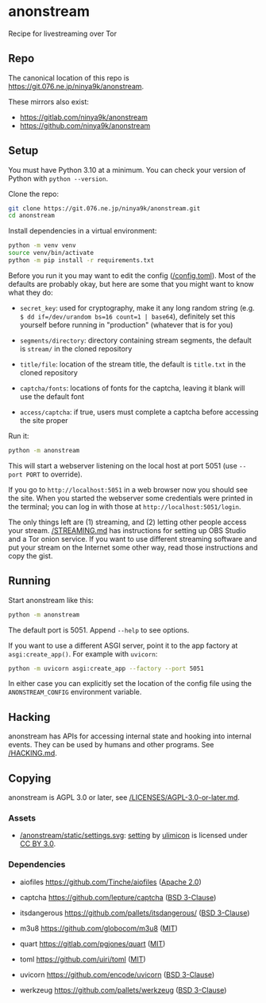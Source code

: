 # anonstream

Recipe for livestreaming over Tor

## Repo

The canonical location of this repo is
<https://git.076.ne.jp/ninya9k/anonstream>.

These mirrors also exist:
* <https://gitlab.com/ninya9k/anonstream>
* <https://github.com/ninya9k/anonstream>

## Setup

You must have Python 3.10 at a minimum.  You can check your version of Python
with `python --version`.

Clone the repo:
```sh
git clone https://git.076.ne.jp/ninya9k/anonstream.git
cd anonstream
```

Install dependencies in a virtual environment:
```sh
python -m venv venv
source venv/bin/activate
python -m pip install -r requirements.txt
```

Before you run it you may want to edit the config ([/config.toml][config]).
Most of the defaults are probably okay, but here are some that you might want
to know what they do:

* `secret_key`:
  used for cryptography, make it any long random string (e.g.
  `$ dd if=/dev/urandom bs=16 count=1 | base64`), definitely set this
  yourself before running in "production" (whatever that is for you)

* `segments/directory`:
  directory containing stream segments, the default is `stream/` in
  the cloned repository

* `title/file`:
  location of the stream title, the default is `title.txt` in the
  cloned repository

* `captcha/fonts`:
  locations of fonts for the captcha, leaving it blank will use the
  default font

* `access/captcha`:
  if true, users must complete a captcha before accessing the site
  proper

Run it:
```sh
python -m anonstream
```

This will start a webserver listening on the local host at port 5051 (use
`--port PORT` to override).

If you go to `http://localhost:5051` in a web browser now you should see
the site.  When you started the webserver some credentials were printed
in the terminal; you can log in with those at
`http://localhost:5051/login`.

The only things left are (1) streaming, and (2) letting other people
access your stream.  [/STREAMING.md][streaming] has instructions for
setting up OBS Studio and a Tor onion service.  If you want to use
different streaming software and put your stream on the Internet some
other way, read those instructions and copy the gist.

## Running

Start anonstream like this:
```sh
python -m anonstream
```
The default port is 5051. Append `--help` to see options.

If you want to use a different ASGI server, point it to the app factory
at `asgi:create_app()`.  For example with `uvicorn`:
```sh
python -m uvicorn asgi:create_app --factory --port 5051
```

In either case you can explicitly set the location of the config file
using the `ANONSTREAM_CONFIG` environment variable.


## Hacking

anonstream has APIs for accessing internal state and hooking into
internal events. They can be used by humans and other programs.  See
[/HACKING.md][hacking].

## Copying

anonstream is AGPL 3.0 or later, see
[/LICENSES/AGPL-3.0-or-later.md][licence].

### Assets

* [/anonstream/static/settings.svg][settings.svg]:
  [setting](https://thenounproject.com/icon/setting-685325/) by
  [ulimicon](https://thenounproject.com/unlimicon/) is licensed under
  [CC BY 3.0](https://creativecommons.org/licenses/by/3.0/).

### Dependencies

* aiofiles <https://github.com/Tinche/aiofiles>
  ([Apache 2.0][aiofiles])

* captcha <https://github.com/lepture/captcha>
  ([BSD 3-Clause][captcha])

* itsdangerous <https://github.com/pallets/itsdangerous/>
  ([BSD 3-Clause][itsdangerous])

* m3u8 <https://github.com/globocom/m3u8>
  ([MIT][m3u8])

* quart <https://gitlab.com/pgjones/quart>
  ([MIT][quart])

* toml <https://github.com/uiri/toml>
  ([MIT][toml])

* uvicorn <https://github.com/encode/uvicorn>
  ([BSD 3-Clause][uvicorn])

* werkzeug <https://github.com/pallets/werkzeug>
  ([BSD 3-Clause][werkzeug])

[config]: https://git.076.ne.jp/ninya9k/anonstream/src/branch/master/config.toml
[hacking]: https://git.076.ne.jp/ninya9k/anonstream/src/branch/master/HACKING.md
[licence]: https://git.076.ne.jp/ninya9k/anonstream/src/branch/master/LICENSES/AGPL-3.0-or-later.md
[settings.svg]: https://git.076.ne.jp/ninya9k/anonstream/src/branch/master/anonstream/static/settings.svg
[streaming]: https://git.076.ne.jp/ninya9k/anonstream/src/branch/master/STREAMING.md

[aiofiles]: https://github.com/Tinche/aiofiles/blob/master/LICENSE
[captcha]: https://github.com/lepture/captcha/blob/master/LICENSE
[itsdangerous]: https://github.com/pallets/itsdangerous/blob/main/LICENSE.rst
[m3u8]: https://github.com/globocom/m3u8/blob/master/LICENSE
[quart]: https://gitlab.com/pgjones/quart/-/blob/main/LICENSE
[toml]: https://github.com/uiri/toml/blob/master/LICENSE
[uvicorn]: https://github.com/encode/uvicorn/blob/master/LICENSE.md
[werkzeug]: https://github.com/pallets/werkzeug/blob/main/LICENSE.rst
